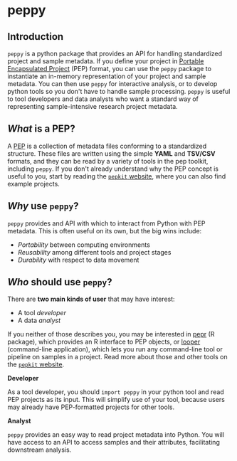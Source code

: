 # peppy

## Introduction

`peppy` is a python package that provides an API for handling standardized project and sample metadata. 
If you define your project in [Portable Encapsulated Project](http://pepkit.github.io) (PEP) format, 
you can use the `peppy` package to instantiate an in-memory representation of your project and sample metadata. 
You can then use `peppy` for interactive analysis, or to develop python tools so you don't have to handle sample processing. `peppy` is useful to tool developers and data analysts who want a standard way of representing sample-intensive research project metadata. 

## *What* is a **PEP**?

A [PEP](http://pepkit.github.io) is a collection of metadata files conforming to a standardized structure. 
These files are written using the simple **YAML** and **TSV/CSV** formats, 
and they can be read by a variety of tools in the pep toolkit, including `peppy`.  If you don't already understand why the PEP concept is useful to you, 
start by reading the [`pepkit` website](http://pepkit.github.io), 
where you can also find example projects. 

## *Why* use `peppy`?

`peppy` provides and API with which to interact from Python with PEP metadata. 
This is often useful on its own, but the big wins include:

- *Portability* between computing environments
- *Reusability* among different tools and project stages
- *Durability* with respect to data movement

## *Who* should use `peppy`?

There are **two main kinds of user** that may have interest:

- A tool *developer*
- A data *analyst* 

If you neither of those describes you, you may be interested in [pepr](http://code.databio.org/pepr) (R package), 
which provides an R interface to PEP objects, or [looper](http://github.com/pepkit/looper) (command-line application), 
which lets you run any command-line tool or pipeline on samples in a project. Read more about those and other tools on the [`pepkit` website](http://pepkit.github.io).

**Developer**

As a tool developer, you should `import peppy` in your python tool and read PEP projects as its input. 
This will simplify use of your tool, because users may already have PEP-formatted projects for other tools.

**Analyst**

`peppy` provides an easy way to read project metadata into Python. 
You will have access to an API to access samples and their attributes, facilitating downstream analysis.

